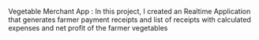 Vegetable Merchant App :
In this project, I created an Realtime Application that generates farmer payment receipts and list of 
receipts with calculated expenses and net profit of the farmer vegetables
